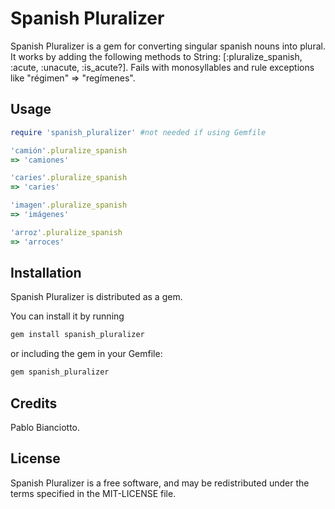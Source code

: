 Spanish Pluralizer
=========

Spanish Pluralizer is a gem for converting singular spanish nouns into plural.
It works by adding the following methods to String: [:pluralize_spanish, :acute, :unacute, :is_acute?].
Fails with monosyllables and rule exceptions like "régimen" => "regímenes".

Usage
------------

```ruby
require 'spanish_pluralizer' #not needed if using Gemfile

'camión'.pluralize_spanish
=> 'camiones'

'caries'.pluralize_spanish
=> 'caries'

'imagen'.pluralize_spanish
=> 'imágenes'

'arroz'.pluralize_spanish
=> 'arroces'
```

Installation
------------

Spanish Pluralizer is distributed as a gem.

You can install it by running

```ruby
gem install spanish_pluralizer
```

or including the gem in your Gemfile:

```ruby
gem spanish_pluralizer
```

Credits
-------

Pablo Bianciotto.

License
-------

Spanish Pluralizer is a free software, and may be redistributed under the terms specified in the MIT-LICENSE file.

